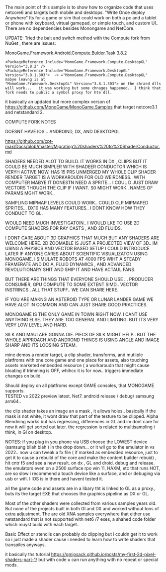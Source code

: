 The main point of this sample is to show how to organize code that uses netcore6 and targets both mobile and desktops.  "Write Once deploy Anywhere"   Its for a game or sim that could work on both a pc and a tablet or phone with keyboard, virtual gamepad, or simple touch, and custom UI..  There are no dependencies besides Monongame and NetCore.

UPDATE:  Tried the bait and switch method with the Compute fork from NuGet  , there are issues:


  MonoGame.Framework.Android.Compute.Bulder.Task 3.8.2

    <PackageReference Include="MonoGame.Framework.Compute.DesktopGL" Version="3.8.2" />
    <PackageReference Include="MonoGame.Framework.DesktopGL" Version="3.8.1.303">  -> ="MonoGame.Framework.Compute.DesktopGL"   mabye leavng is at 
    "MonoGame.Framework.DesktopGL" Version="3.8.1.303"> on the shraed dlls will work...   it was working but some chnages happened.. I think that fork needs to public a symbol proxy for hte dll. 

 it basically an updated but more complex verson of https://github.com/MonoGame/MonoGame.Samples that target netcore3.1 and netstandard 2.
 
 
 COMPUTE FORK NOTES
  
 DOESNT HAVE IOS .. ANDROIND, DX, AND DESKTOPGL
 
 https://github.com/cpt-max/Docs/blob/master/Migrating%20shaders%20to%20ShaderConductor.md
 
 SHADERS NEEDED ALOT TO BUILD.  IT WORKS IN DX , CLIIPS  BUT IT COULD BE MUCH SIMPLER WITH SHADEER CONDUCTOR WHICH IS VERYH ACTIVE NOW.  HAS 15 PRS UNMERGED
 MY WHOLE CLIP SHADER RENDER TARGET IS A WORKAROUDN FOR OLD WEIRDNESS.. WITH COMPUTER MABYE IT DONESTN NEED A SPRITE... I COUL D JUST DRAW VECTORS THOUGH THE CLIP IF I WANT.    S0 MIGHT WORK..   NAMES OF PARAMS MGHT WORK..
 
 SAMPLING MIPMAP LEVELS COULD WORK..   COULD CLP MIPMAPED SPRITES...  DX10 HAS MANY FEATURES.. I DONT KNOW HOW THEY CONDUCT TO GL.
 
 WOULD NEED MUCH INVESTIGATOIN..  I WOULD LKE TO USE 2D COMPUTE SHADERS FOR RAY CASTS , AND  2D FLUIDS. 
 
 
 I DONT CARE ABOUT 3D GRAPHICS THAT MUCH BUT ANY SHADERS ARE WELCOME HERE.    2D ZOOMABLE IS JUST A PROJECTED VIEW OF 3D..    IM USING A PHYSICS AND VECTOR BASED SETUP I COULD INTRODUCE LATER IF ANYONE CARES ABOUT SCIENTIFIC VISUALIZATON USING MONOGAME.   I SIMULATE ROBOTS  AT 4000 FPS WIHT A STEADY FRAMERATE AND DO A, FLUID DYNAMICS , AND ADVANCED REVOLUTIONARY SHIT AND SHIP IT AND HAVE  ACTAUL FANS.   
 
 BUT THERE ARE THINGS THAT EVERYONE SHOULD USE ... PRODUCER CONSUMER,  GPU COMPUTE TO SOME EXTENT  SIMD.. VECTOR INSTRINCS.. ALL THAT STUFF..   WE CAN SHARE HERE.
 
 IF YOU ARE MAKNG AN ASTEROID TYPE OR LUNAR LANDER GAME WE HAVE ALOT IN COMMON AND CAN JUST SHARE GOOD PRACTICES.
 
MONOGAME IS THE ONLY GAME IN TOWN RIGHT NOW.    I CANT USE ANYTHING ELSE.   THEY ARE TOO GENERAL AND LIMITING.  BUT ITS VERY VERY LOW LEVEL AND HARD.

SILK AND MAUI ARE GONNA DIE.  PIECS OF SILK MIGHT HELP.. BUT THE WHOLE APPROACH AND ANDROND THINGS IS USING ANGLE AND IMAGE SHARP AND ITS LOOSING STEAM.



 mine demos a render target, a clip shader, transforms, and mutliple platfroms with one core game and one place for assets, also touching assets marketed embedded resource ( a workaroudn that might cause bloating if trimming is OFF, whihcc it is for now.. triggers immediate changes on build. 
 
 Should deploy on all platfroms except GAME consoles, that MONOGAME supports.  
 TESTED vs 2022 preview latest.   Net7.    android release / debug/  samsung arm64.. 
 
 the clip shader takes an image an a mask , it  allows holes.. basically if the mask is  not white, it wont draw that part of the testure to be clipped.  Alpha Blendning works but has regressing, differences in GL and im dont care for now it will get sorted out later.   the regression is related to multisampling i think, in Gl on desktop.
 
 NOTES:  if you plug in you phone via USB choose the LOWEST device (samsung bllah blah ) in the drop down... or it wll go to the emulator in vs 2022.. now u can tweak a fx file  ( if marked as embedded resource, just to get it to cause a rebuild of the core and make the content builder rebuid) , hit cntr f5 and see a new result. on dx , GL and droid.    debug and release.
 the emulators even on a 2500 surface rpo win 11, HAXM, etc that runs HOT,  are so slow i recommend a touch device like a surface, and or debuging  via usb or wifi.    I IOS is in there and havent tested it.
 
all the game code and assets are in a libary tht is linked to GL as a proxy., buts its the target EXE that chooses the graphics pipeline as DX or GL.

Most of the other shaders were collected from various samples years old. But none of the projects built in both Gl and DX and worked without tons of extra adjustment.  The are old XNA samples everywhere that either use netstandard that is not supported with net6 /7 exes, a shahed code folder  which muyst build with each target..

Basic Effect or stencils can probably do clipping but i couldn get it to work so i just made a shader cause i needed 
to learn how to write shaders that transpiles anyways.  


it basically ths tutorial https://gmjosack.github.io/posts/my-first-2d-pixel-shaders-part-1/ but with code u can run anything with no repeat or special mods.



